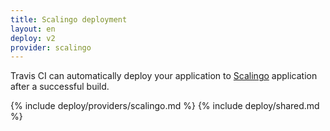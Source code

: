 ```yaml
---
title: Scalingo deployment
layout: en
deploy: v2
provider: scalingo
---
```


Travis CI can automatically deploy your application to [Scalingo](https://scalingo.com/) application after a successful build.

{% include deploy/providers/scalingo.md %}
{% include deploy/shared.md %}
